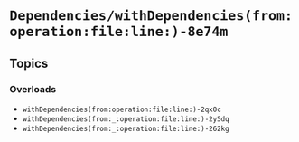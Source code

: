 # ``Dependencies/withDependencies(from:operation:file:line:)-8e74m``

## Topics

### Overloads

- ``withDependencies(from:operation:file:line:)-2qx0c``
- ``withDependencies(from:_:operation:file:line:)-2y5dq``
- ``withDependencies(from:_:operation:file:line:)-262kg``
